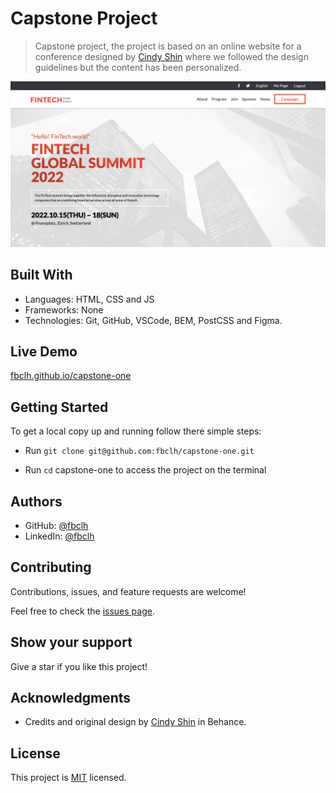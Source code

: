 # Capstone Project

> Capstone project, the project is based on an online website for a conference designed by [Cindy Shin](https://www.behance.net/adagio07) where we followed the design guidelines but the content has been personalized.

![screenshot](
  img/capstone-img.png)

## Built With

- Languages: HTML, CSS and JS
- Frameworks: None
- Technologies: Git, GitHub, VSCode, BEM, PostCSS and Figma.

## Live Demo

[fbclh.github.io/capstone-one](https://fbclh.github.io/capstone-one/)

## Getting Started

To get a local copy up and running follow there simple steps:

- Run `git clone git@github.com:fbclh/capstone-one.git`

- Run `cd` capstone-one to access the project on the terminal

## Authors

- GitHub: [@fbclh](https://github.com/fbclh)
- LinkedIn: [@fbclh](https://www.linkedin.com/in/fbclh)

## Contributing

Contributions, issues, and feature requests are welcome!

Feel free to check the [issues page](../../issues/).

## Show your support

Give a star if you like this project!

## Acknowledgments

- Credits and original design by [Cindy Shin](https://www.behance.net/adagio07) in Behance.

## License

This project is [MIT](./MIT.md) licensed.

<!-- 
============================
To Dos
============================
-->